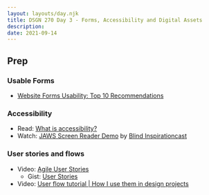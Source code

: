```yaml
---
layout: layouts/day.njk
title: DSGN 270 Day 3 - Forms, Accessibility and Digital Assets
description: 
date: 2021-09-14
---
```


## Prep
### Usable Forms
- [Website Forms Usability: Top 10 Recommendations](https://www.nngroup.com/articles/web-form-design/)

### Accessibility
- Read: [What is accessibility?](https://developer.mozilla.org/en-US/docs/Learn/Accessibility/What_is_accessibility)
- Watch: [JAWS Screen Reader Demo](https://youtu.be/2PMuBQ7LyOw) by [Blind Inspirationcast](https://www.youtube.com/channel/UCKHMrCSX3thkIsb3oDD_aJw)

### User stories and flows
- Video: [Agile User Stories](https://www.youtube.com/watch?v=apOvF9NVguA)
  - Gist: [User Stories](https://gist.github.com/acidtone/6f8b416c4c409c60148581f7ec806c46)
- Video: [User flow tutorial | How I use them in design projects](https://www.youtube.com/watch?v=TIV1y11xz7k)
